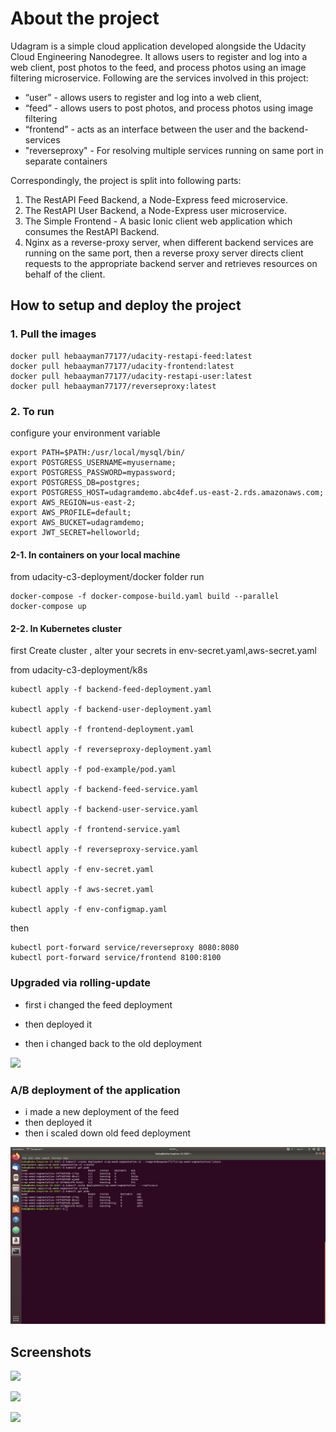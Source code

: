 # About the project
Udagram is a simple cloud application developed alongside the Udacity Cloud Engineering Nanodegree. It allows users to register and log into a web client, post photos to the feed, and process photos using an image filtering microservice. Following are the services involved in this project:

* “user” - allows users to register and log into a web client,
* “feed” - allows users to post photos, and process photos using image filtering
* “frontend” - acts as an interface between the user and the backend-services
* "reverseproxy" - For resolving multiple services running on same port in separate containers

Correspondingly, the project is split into following parts:
1. The RestAPI Feed Backend, a Node-Express feed microservice.
1. The RestAPI User Backend, a Node-Express user microservice.
1. The Simple Frontend - A basic Ionic client web application which consumes the RestAPI Backend.
1. Nginx as a reverse-proxy server, when different backend services are running on the same port, then a reverse proxy server directs client requests to the appropriate backend server and retrieves resources on behalf of the client.  


##  How to setup and deploy the project


### 1. Pull the images
```
docker pull hebaayman77177/udacity-restapi-feed:latest
docker pull hebaayman77177/udacity-frontend:latest
docker pull hebaayman77177/udacity-restapi-user:latest
docker pull hebaayman77177/reverseproxy:latest
```
### 2. To run

configure your environment variable
```
export PATH=$PATH:/usr/local/mysql/bin/
export POSTGRESS_USERNAME=myusername;
export POSTGRESS_PASSWORD=mypassword;
export POSTGRESS_DB=postgres;
export POSTGRESS_HOST=udagramdemo.abc4def.us-east-2.rds.amazonaws.com;
export AWS_REGION=us-east-2;
export AWS_PROFILE=default;
export AWS_BUCKET=udagramdemo;
export JWT_SECRET=helloworld;
```

#### 2-1. In containers on your local machine
from udacity-c3-deployment/docker folder run
```
docker-compose -f docker-compose-build.yaml build --parallel
docker-compose up
```

#### 2-2. In Kubernetes cluster
first Create cluster ,
alter your secrets in env-secret.yaml,aws-secret.yaml

from udacity-c3-deployment/k8s

```
kubectl apply -f backend-feed-deployment.yaml

kubectl apply -f backend-user-deployment.yaml

kubectl apply -f frontend-deployment.yaml

kubectl apply -f reverseproxy-deployment.yaml

kubectl apply -f pod-example/pod.yaml

kubectl apply -f backend-feed-service.yaml

kubectl apply -f backend-user-service.yaml

kubectl apply -f frontend-service.yaml

kubectl apply -f reverseproxy-service.yaml

kubectl apply -f env-secret.yaml

kubectl apply -f aws-secret.yaml

kubectl apply -f env-configmap.yaml

```
then

```
kubectl port-forward service/reverseproxy 8080:8080
kubectl port-forward service/frontend 8100:8100

```
 ### Upgraded via rolling-update
- first i changed the feed deployment

- then deployed it
- then i changed back to the old deployment

<img src="./screenshots/rolling.png"><img>

 ### A/B deployment of the application
 - i made a new deployment of the feed
 - then deployed it
 - then i scaled down old feed deployment


 <img src="./screenshots/ab.png"><img>









## Screenshots
</n>



 <img src="./screenshots/hub.png"><img>

  <img src="./screenshots/all.png"><img>

  <img src="./screenshots/cluster.png"><img>
